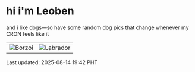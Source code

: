 # hi i'm Leoben

and i like dogs—so have some random dog pics that change whenever my CRON feels like it

|  |  |
|--------|----------|
| ![Borzoi](https://random-dog-vercel.vercel.app/api/random-borzoi?v=1755171737) | ![Labrador](https://random-dog-vercel.vercel.app/api/random-labrador?v=1755171737) |

Last updated: 2025-08-14 19:42 PHT
